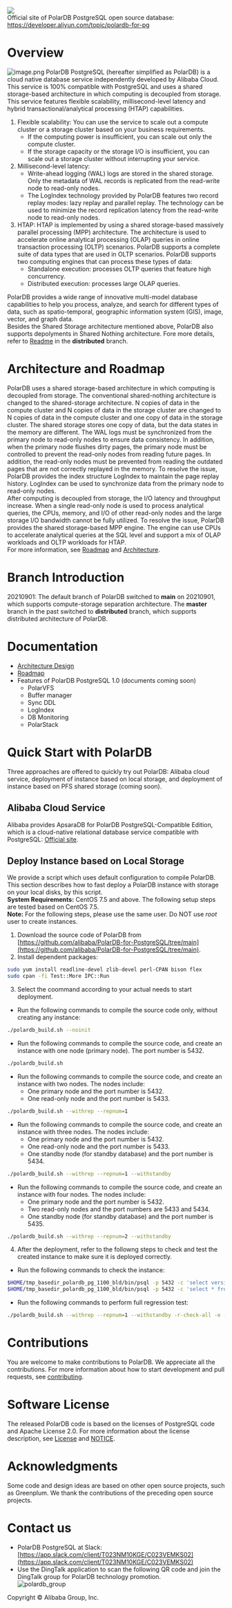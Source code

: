 ![](doc/PolarDB-EN/pic/PolarDB_logo.png)  
Official site of PolarDB PostgreSQL open source database: https://developer.aliyun.com/topic/polardb-for-pg
# Overview 
![image.png](doc/PolarDB-EN/pic/1_polardb_architecture.png)
PolarDB PostgreSQL (hereafter simplified as PolarDB) is a cloud native database service independently developed by Alibaba Cloud. This service is 100% compatible with PostgreSQL and uses a shared storage-based architecture in which computing is decoupled from storage. This service features flexible scalability, millisecond-level latency and hybrid transactional/analytical processing (HTAP) capabilities. 

1. Flexible scalability: You can use the service to scale out a compute cluster or a storage cluster based on your business requirements. 
    - If the computing power is insufficient, you can scale out only the compute cluster. 
    - If the storage capacity or the storage I/O is insufficient, you can scale out a storage cluster without interrupting your service. 
1. Millisecond-level latency:
    - Write-ahead logging (WAL) logs are stored in the shared storage. Only the metadata of WAL records is replicated from the read-write node to read-only nodes. 
    - The LogIndex technology provided by PolarDB features two record replay modes: lazy replay and parallel replay. The technology can be used to minimize the record replication latency from the read-write node to read-only nodes. 
1. HTAP: HTAP is implemented by using a shared storage-based massively parallel processing (MPP) architecture. The architecture is used to accelerate online analytical processing (OLAP) queries in online transaction processing (OLTP) scenarios. PolarDB supports a complete suite of data types that are used in OLTP scenarios. PolarDB supports two computing engines that can process these types of data:
   - Standalone execution: processes OLTP queries that feature high concurrency. 
   - Distributed execution: processes large OLAP queries. 

PolarDB provides a wide range of innovative multi-model database capabilities to help you process, analyze, and search for different types of data, such as spatio-temporal, geographic information system (GIS), image, vector, and graph data.  
Besides the Shared Storage architecture mentioned above, PolarDB also supports depolyments in Shared  Nothing architecture. Fore more details, refer to [Readme](https://github.com/alibaba/PolarDB-for-PostgreSQL/blob/distributed/README.md) in the **distributed** branch.
# Architecture and Roadmap
PolarDB uses a shared storage-based architecture in which computing is decoupled from storage. The conventional shared-nothing architecture is changed to the shared-storage architecture. N copies of data in the compute cluster and N copies of data in the storage cluster are changed to N copies of data in the compute cluster and one copy of data in the storage cluster. The shared storage stores one copy of data, but the data states in the memory are different. The WAL logs must be synchronized from the primary node to read-only nodes to ensure data consistency. In addition, when the primary node flushes dirty pages, the primary node must be controlled to prevent the read-only nodes from reading future pages. In addition, the read-only nodes must be prevented from reading the outdated pages that are not correctly replayed in the memory. To resolve the issue, PolarDB provides the index structure LogIndex to maintain the page replay history. LogIndex can be used to synchronize data from the primary node to read-only nodes.  
After computing is decoupled from storage, the I/O latency and throughput increase. When a single read-only node is used to process analytical queries, the CPUs, memory, and I/O of other read-only nodes and the large storage I/O bandwidth cannot be fully utilized. To resolve the issue, PolarDB provides the shared storage-based MPP engine. The engine can use CPUs to accelerate analytical queries at the SQL level and support a mix of OLAP workloads and OLTP workloads for HTAP.   
For more information, see [Roadmap](doc/PolarDB-EN/Roadmap.md) and [Architecture](doc/PolarDB-EN/Architecture.md). 

# Branch Introduction
20210901: The default branch of PolarDB switched to **main** on 20210901, which supports compute-storage separation architecture. The **master** branch in the past switched to **distributed** branch, which supports distributed architecture of PolarDB.
# Documentation

- [Architecture Design](doc/PolarDB-EN/Architecture.md)
- [Roadmap](doc/PolarDB-EN/Roadmap.md)
- Features of PolarDB PostgreSQL 1.0 (documents coming soon)
   - PolarVFS
   - Buffer manager
   - Sync DDL
   - LogIndex
   - DB Monitoring
   - PolarStack
# Quick Start with PolarDB
Three approaches are offered to quickly try out PolarDB: Alibaba cloud service, deployment of instance based on local storage, and deployment of instance based on PFS shared storage (coming soon).
## Alibaba Cloud Service
Alibaba provides ApsaraDB for PolarDB PostgreSQL-Compatible Edition, which is a cloud-native relational database service compatible with PostgreSQL: [Official site](https://www.alibabacloud.com/product/polardb).
## Deploy Instance based on Local Storage
We provide a script which uses default configuration to compile PolarDB. This section describes how to fast deploy a PolarDB instance with storage on your local disks, by this script.  
**System Requirements:** CentOS 7.5 and above. The following setup steps are tested based on CentOS 7.5.  
**Note:** For the following steps, please use the same user. Do NOT use _root_ user to create instances.

1. Download the source code of PolarDB from [https://github.com/alibaba/PolarDB-for-PostgreSQL/tree/main](https://github.com/alibaba/PolarDB-for-PostgreSQL/tree/main).
2. Install dependent packages:
```bash
sudo yum install readline-devel zlib-devel perl-CPAN bison flex
sudo cpan -fi Test::More IPC::Run
```

3. Select the coommand according to your actual needs to start deployment.
- Run the following commands to compile the source code only, without creating any instance: 
```bash
./polardb_build.sh --noinit
```

   - Run the following commands to compile the source code, and create an instance with one node (primary node). The port number is 5432.
```bash
./polardb_build.sh
```

   - Run the following commands to compile the source code, and create an instance with two nodes. The nodes include:
      - One primary node and the port number is 5432. 
      - One read-only node and the port number is 5433. 
```bash
./polardb_build.sh --withrep --repnum=1
```

   - Run the following commands to compile the source code, and create an instance with three nodes. The nodes include:
      - One primary node and the port number is 5432. 
      - One read-only node and the port number is 5433. 
      - One standby node (for standby database) and the port number is 5434.
```bash
./polardb_build.sh --withrep --repnum=1 --withstandby
```

   - Run the following commands to compile the source code, and create an instance with four nodes. The nodes include: 
      - One primary node and the port number is 5432.
      - Two read-only nodes and the port numbers are 5433 and 5434.
      - One standby node (for standby database) and the port number is 5435.
```bash
./polardb_build.sh --withrep --repnum=2 --withstandby
```

4. After the deployment, refer to the followng steps to check and test the created instance to make sure it is deployed correctly.
- Run the following commands to check the instance:
```bash
$HOME/tmp_basedir_polardb_pg_1100_bld/bin/psql -p 5432 -c 'select version();'
$HOME/tmp_basedir_polardb_pg_1100_bld/bin/psql -p 5432 -c 'select * from pg_replication_slots;'
```

   - Run the following commands to perform full regression test:
```bash
./polardb_build.sh --withrep --repnum=1 --withstandby -r-check-all -e -r-contrib -r-pl -r-external -r-installcheck-all
```
# Contributions
You are welcome to make contributions to PolarDB. We appreciate all the contributions. For more information about how to start development and pull requests, see [contributing](doc/PolarDB-EN/contributing.md). 
# Software License
The released PolarDB code is based on the licenses of PostgreSQL code and Apache License 2.0. For more information about the license description, see [License](doc/PolarDB-EN/LICENSE.txt) and [NOTICE](doc/PolarDB-EN/NOTICE.txt). 
# Acknowledgments
Some code and design ideas are based on other open source projects, such as Greenplum. We thank the contributions of the preceding open source projects. 

# Contact us
- PolarDB PostgreSQL at Slack: [https://app.slack.com/client/T023NM10KGE/C023VEMKS02](https://app.slack.com/client/T023NM10KGE/C023VEMKS02)
- Use the DingTalk application to scan the following QR code and join the DingTalk group for PolarDB technology promotion.   
  ![polardb_group](doc/PolarDB-EN/pic/polardb_group.png)

Copyright © Alibaba Group, Inc.
​


